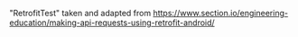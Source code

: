 "RetrofitTest" taken and adapted from https://www.section.io/engineering-education/making-api-requests-using-retrofit-android/ 
